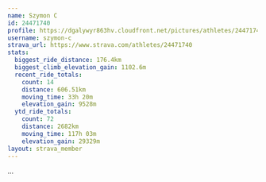 ```yaml
---
name: Szymon C
id: 24471740
profile: https://dgalywyr863hv.cloudfront.net/pictures/athletes/24471740/7213253/3/large.jpg
username: szymon-c
strava_url: https://www.strava.com/athletes/24471740
stats:
  biggest_ride_distance: 176.4km
  biggest_climb_elevation_gain: 1102.6m
  recent_ride_totals:
    count: 14
    distance: 606.51km
    moving_time: 33h 20m
    elevation_gain: 9528m
  ytd_ride_totals:
    count: 72
    distance: 2682km
    moving_time: 117h 03m
    elevation_gain: 29329m
layout: strava_member
--- 
```

...
